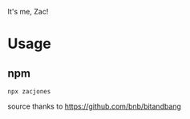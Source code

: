It's me, Zac!

# Usage

## npm
```
npx zacjones
```

source thanks to https://github.com/bnb/bitandbang
